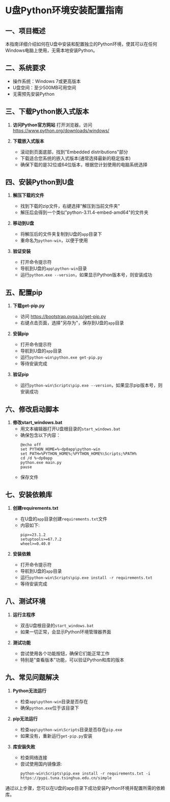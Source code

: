 # U盘Python环境安装配置指南

## 一、项目概述
本指南详细介绍如何在U盘中安装和配置独立的Python环境，使其可以在任何Windows电脑上使用，无需本地安装Python。

## 二、系统要求
- 操作系统：Windows 7或更高版本
- U盘空间：至少500MB可用空间
- 无需预先安装Python

## 三、下载Python嵌入式版本
1. **访问Python官方网站**
   打开浏览器，访问 https://www.python.org/downloads/windows/

2. **下载嵌入式版本**
   - 滚动到页面底部，找到"Embedded distributions"部分
   - 下载适合您系统的嵌入式版本(通常选择最新的稳定版本)
   - 确保下载的是32位或64位版本，根据您计划使用的电脑系统选择

## 四、安装Python到U盘
1. **解压下载的文件**
   - 找到下载的zip文件，右键选择"解压到当前文件夹"
   - 解压后会得到一个类似"python-3.11.4-embed-amd64"的文件夹

2. **移动到U盘**
   - 将解压后的文件夹复制到U盘的`app`目录下
   - 重命名为`python-win`，以便于使用

3. **验证安装**
   - 打开命令提示符
   - 导航到U盘的`app\python-win`目录
   - 运行`python.exe --version`，如果显示Python版本号，则安装成功

## 五、配置pip
1. **下载get-pip.py**
   - 访问 https://bootstrap.pypa.io/get-pip.py
   - 右键点击页面，选择"另存为"，保存到U盘的`app`目录

2. **安装pip**
   - 打开命令提示符
   - 导航到U盘的`app`目录
   - 运行`python-win\python.exe get-pip.py`
   - 等待安装完成

3. **验证pip**
   - 运行`python-win\Scripts\pip.exe --version`，如果显示pip版本号，则安装成功

## 六、修改启动脚本
1. **修改start_windows.bat**
   - 用文本编辑器打开U盘根目录的`start_windows.bat`
   - 确保包含以下内容：
     ```batch
     @echo off
     set PYTHON_HOME=%~dp0app\python-win
     set PATH=%PYTHON_HOME%;%PYTHON_HOME%\Scripts;%PATH%
     cd /d %~dp0app
     python.exe main.py
     pause
     ```
   - 保存文件

## 七、安装依赖库
1. **创建requirements.txt**
   - 在U盘的`app`目录创建`requirements.txt`文件
   - 内容如下:
     ```
     pip>=23.1.2
     setuptools>=67.7.2
     wheel>=0.40.0
     ```

2. **安装依赖**
   - 打开命令提示符
   - 导航到U盘的`app`目录
   - 运行`python-win\Scripts\pip.exe install -r requirements.txt`
   - 等待安装完成

## 八、测试环境
1. **运行主程序**
   - 双击U盘根目录的`start_windows.bat`
   - 如果一切正常，会显示Python环境管理器界面

2. **测试功能**
   - 尝试使用各个功能按钮，确保它们能正常工作
   - 特别是"查看版本"功能，可以验证Python和库的版本

## 九、常见问题解决
1. **Python无法运行**
   - 检查`app\python-win`目录是否存在
   - 确保`python.exe`位于该目录下

2. **pip无法运行**
   - 检查`app\python-win\Scripts`目录是否存在`pip.exe`
   - 如果没有，重新运行`get-pip.py`安装

3. **库安装失败**
   - 检查网络连接
   - 尝试使用国内镜像源:
     ```
     python-win\Scripts\pip.exe install -r requirements.txt -i https://pypi.tuna.tsinghua.edu.cn/simple
     ```

通过以上步骤，您可以在U盘的app目录下成功安装Python环境并配置所需的依赖库。